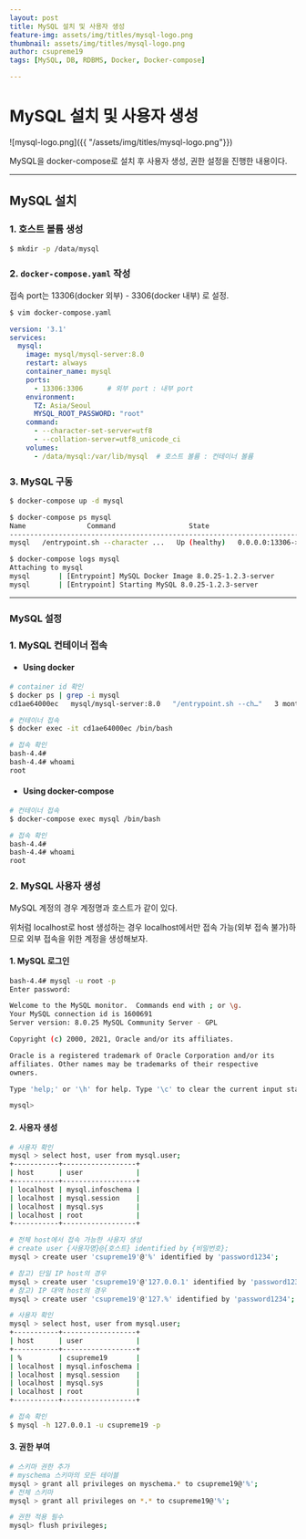 ```yaml
---
layout: post
title: MySQL 설치 및 사용자 생성
feature-img: assets/img/titles/mysql-logo.png
thumbnail: assets/img/titles/mysql-logo.png
author: csupreme19
tags: [MySQL, DB, RDBMS, Docker, Docker-compose]

---
```


# MySQL 설치 및 사용자 생성

![mysql-logo.png]({{ "/assets/img/titles/mysql-logo.png"}})

MySQL을 docker-compose로 설치 후 사용자 생성, 권한 설정을 진행한 내용이다.

---

## MySQL 설치

### 1. 호스트 볼륨 생성
```sh
$ mkdir -p /data/mysql
```

### 2. `docker-compose.yaml` 작성
접속 port는 13306(docker 외부) - 3306(docker 내부) 로 설정.

```sh
$ vim docker-compose.yaml
```

```yaml
version: '3.1'
services:
  mysql:
    image: mysql/mysql-server:8.0
    restart: always
    container_name: mysql
    ports:
      - 13306:3306		# 외부 port : 내부 port
    environment:
      TZ: Asia/Seoul
      MYSQL_ROOT_PASSWORD: "root"
    command: 
      - --character-set-server=utf8
      - --collation-server=utf8_unicode_ci
    volumes:
      - /data/mysql:/var/lib/mysql	# 호스트 볼륨 : 컨테이너 볼륨
```

### 3. MySQL 구동

```sh
$ docker-compose up -d mysql

$ docker-compose ps mysql
Name               Command                  State                           Ports
-----------------------------------------------------------------------------------------------------
mysql   /entrypoint.sh --character ...   Up (healthy)   0.0.0.0:13306->3306/tcp, 33060/tcp, 33061/tc

$ docker-compose logs mysql
Attaching to mysql
mysql       | [Entrypoint] MySQL Docker Image 8.0.25-1.2.3-server
mysql       | [Entrypoint] Starting MySQL 8.0.25-1.2.3-server
```
---

### MySQL 설정

### 1. MySQL 컨테이너 접속

- #### Using docker

```sh
# container id 확인
$ docker ps | grep -i mysql
cd1ae64000ec   mysql/mysql-server:8.0   "/entrypoint.sh --ch…"   3 months ago   Up 3 months (healthy)   33060-33061/tcp, 0.0.0.0:13306->3306/tcp   mysql

# 컨테이너 접속
$ docker exec -it cd1ae64000ec /bin/bash

# 접속 확인
bash-4.4#
bash-4.4# whoami
root
```



- #### Using docker-compose

```sh
# 컨테이너 접속
$ docker-compose exec mysql /bin/bash

# 접속 확인
bash-4.4#
bash-4.4# whoami
root
```



### 2. MySQL 사용자 생성

MySQL 계정의 경우 계정명과 호스트가 같이 있다.

위처럼 localhost로 host 생성하는 경우 localhost에서만 접속 가능(외부 접속 불가)하므로 외부 접속을 위한 계정을 생성해보자.



#### 1. MySQL 로그인

```sh
bash-4.4# mysql -u root -p
Enter password:

Welcome to the MySQL monitor.  Commands end with ; or \g.
Your MySQL connection id is 1600691
Server version: 8.0.25 MySQL Community Server - GPL

Copyright (c) 2000, 2021, Oracle and/or its affiliates.

Oracle is a registered trademark of Oracle Corporation and/or its
affiliates. Other names may be trademarks of their respective
owners.

Type 'help;' or '\h' for help. Type '\c' to clear the current input statement.

mysql>
```



#### 2. 사용자 생성



```sh
# 사용자 확인
mysql > select host, user from mysql.user;
+-----------+------------------+
| host      | user             |
+-----------+------------------+
| localhost | mysql.infoschema |
| localhost | mysql.session    |
| localhost | mysql.sys        |
| localhost | root             |
+-----------+------------------+

# 전체 host에서 접속 가능한 사용자 생성
# create user {사용자명}@{호스트} identified by {비밀번호};
mysql > create user 'csupreme19'@'%' identified by 'password1234';

# 참고) 단일 IP host의 경우
mysql > create user 'csupreme19'@'127.0.0.1' identified by 'password1234';
# 참고) IP 대역 host의 경우
mysql > create user 'csupreme19'@'127.%' identified by 'password1234';

# 사용자 확인
mysql > select host, user from mysql.user;
+-----------+------------------+
| host      | user             |
+-----------+------------------+
| %         | csupreme19       |
| localhost | mysql.infoschema |
| localhost | mysql.session    |
| localhost | mysql.sys        |
| localhost | root             |
+-----------+------------------+

# 접속 확인
$ mysql -h 127.0.0.1 -u csupreme19 -p
```



#### 3. 권한 부여

```sh
# 스키마 권한 추가
# myschema 스키마의 모든 테이블
mysql > grant all privileges on myschema.* to csupreme19@'%';
# 전체 스키마
mysql > grant all privileges on *.* to csupreme19@'%';

# 권한 적용 필수
mysql> flush privileges;
```



